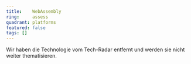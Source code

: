 ```yaml
---
title:    WebAssembly  
ring:     assess  
quadrant: platforms
featured: false
tags: []
---
```


Wir haben die Technologie vom Tech-Radar entfernt und werden sie nicht weiter thematisieren.
